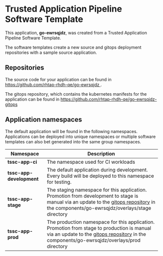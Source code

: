 # Trusted Application Pipeline Software Template

This application, **go-ewrsqjdz**, was created from a Trusted Application Pipeline Software Template.

The software templates create a new source and gitops deployment repositories with a sample source application. 

## Repositories

The source code for your application can be found in [https://github.com/rhtap-rhdh-qe/go-ewrsqjdz ](https://github.com/rhtap-rhdh-qe/go-ewrsqjdz ).
 
The gitops repository, which contains the kubernetes manifests for the application can be found in 
[https://github.com/rhtap-rhdh-qe/go-ewrsqjdz-gitops ](https://github.com/rhtap-rhdh-qe/go-ewrsqjdz-gitops ) 

## Application namespaces 

The default application will be found in the following namespaces. Applications can be deployed into unique namespaces or multiple software templates can also bet generated into the same group namespaces.  

|  Namespace   |  Description   |  
| -------- | -------- |
| **tssc-app-ci** | The namespace used for CI workloads |
| **tssc-app-development** | The default application during development. Every build will be deployed to this namespace for testing. |
| **tssc-app-stage** | The staging namespace for this application. Promotion from development to stage is manual via an update to the [gitops repository](https://github.com/rhtap-rhdh-qe/go-ewrsqjdz-gitops ) in the components/go-ewrsqjdz/overlays/stage directory |
| **tssc-app-prod** | The production namespace for this application. Promotion from stage to production is manual via an update to the [gitops repository](https://github.com/rhtap-rhdh-qe/go-ewrsqjdz-gitops ) in the components/go-ewrsqjdz/overlays/prod directory |